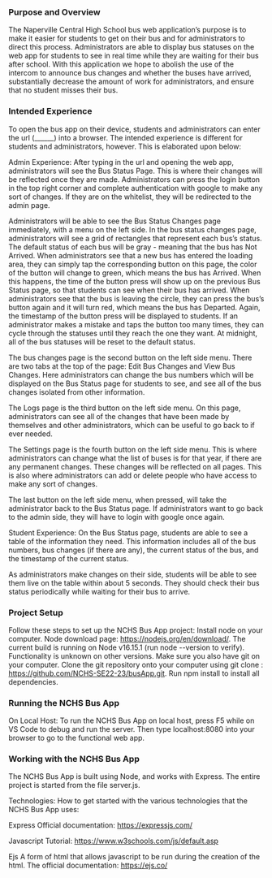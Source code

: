 ### Purpose and Overview
The Naperville Central High School bus web application’s purpose is to make it easier for students to get on their bus and for administrators to direct this process. Administrators are able to display bus statuses on the web app for students to see in real time while they are waiting for their bus after school. With this application we hope to abolish the use of the intercom to announce bus changes and whether the buses have arrived, substantially decrease the amount of work for administrators, and ensure that no student misses their bus. 

### Intended Experience
To open the bus app on their device, students and administrators can enter the url (______) into a browser. The intended experience is different for students and administrators, however. This is elaborated upon below:

Admin Experience:
After typing in the url and opening the web app, administrators will see the Bus Status Page. This is where their changes will be reflected once they are made. Administrators can press the login button in the top right corner and complete authentication with google to make any sort of changes. If they are on the whitelist, they will be redirected to the admin page. 

Administrators will be able to see the Bus Status Changes page immediately, with a menu on the left side. In the bus status changes page, administrators will see a grid of rectangles that represent each bus’s status. The default status of each bus will be gray - meaning that the bus has Not Arrived. When administrators see that a new bus has entered the loading area, they can simply tap the corresponding button on this page, the color of the button will change to green, which means the bus has Arrived. When this happens, the time of the button press will show up on the previous Bus Status page, so that students can see when their bus has arrived. When administrators see that the bus is leaving the circle, they can press the bus’s button again and it will turn red, which means the bus has Departed. Again, the timestamp of the button press will be displayed to students. If an administrator makes a mistake and taps the button too many times, they can cycle through the statuses until they reach the one they want. At midnight, all of the bus statuses will be reset to the default status.  

The bus changes page is the second button on the left side menu. There are two tabs at the top of the page: Edit Bus Changes and View Bus Changes. Here administrators can change the bus numbers which will be displayed on the Bus Status page for students to see, and see all of the bus changes isolated from other information. 

The Logs page is the third button on the left side menu. On this page, administrators can see all of the changes that have been made by themselves and other administrators, which can be useful to go back to if ever needed. 

The Settings page is the fourth button on the left side menu. This is where administrators can change what the list of buses is for that year, if there are any permanent changes. These changes will be reflected on all pages. This is also where administrators can add or delete people who have access to make any sort of changes. 

The last button on the left side menu, when pressed, will take the administrator back to the Bus Status page. If administrators want to go back to the admin side, they will have to login with google once again. 

Student Experience:
On the Bus Status page, students are able to see a table of the information they need. This information includes all of the bus numbers, bus changes (if there are any), the current status of the bus, and the timestamp of the current status. 

As administrators make changes on their side, students will be able to see them live on the table within about 5 seconds. They should check their bus status periodically while waiting for their bus to arrive. 

### Project Setup
Follow these steps to set up the NCHS Bus App project:
Install node on your computer. Node download page: https://nodejs.org/en/download/. The current build is running on Node v16.15.1 (run node --version to verify). Functionality is unknown on other versions. Make sure you also have git on your computer. 
Clone the git repository onto your computer using git clone : https://github.com/NCHS-SE22-23/busApp.git. 
Run npm install to install all dependencies.  

### Running the NCHS Bus App
On Local Host:
To run the NCHS Bus App on local host, press F5 while on VS Code to debug and run the server. Then type localhost:8080 into your browser to go to the functional web app. 

### Working with the NCHS Bus App
The NCHS Bus App is built using Node, and works with Express. The entire project is started from the file server.js. 

Technologies:
How to get started with the various technologies that the NCHS Bus App uses:

Express
Official documentation: https://expressjs.com/

Javascript 
Tutorial: https://www.w3schools.com/js/default.asp

Ejs
A form of html that allows javascript to be run during the creation of the html. The official documentation: https://ejs.co/
